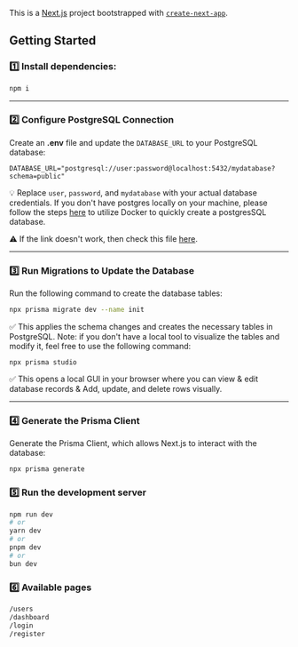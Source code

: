 This is a [Next.js](https://nextjs.org) project bootstrapped with [`create-next-app`](https://nextjs.org/docs/app/api-reference/cli/create-next-app).

## Getting Started
### 1️⃣ Install dependencies: 
```bash
npm i
```
---
### 2️⃣ Configure PostgreSQL Connection

Create an **.env** file and update the `DATABASE_URL` to your PostgreSQL database:
```
DATABASE_URL="postgresql://user:password@localhost:5432/mydatabase?schema=public"
```
💡 Replace `user`, `password`, and `mydatabase` with your actual database credentials. If you don't have postgres locally on your machine, please follow the steps [here](https://github.com/spiced-academy/wd-advanced-syllabus/blob/main/sessions/prisma/use-docker.md) to utilize Docker to quickly create a postgresSQL database.

⚠️ If the link doesn't work, then check this file [here](./use-docker.md).

---
### 3️⃣ Run Migrations to Update the Database
Run the following command to create the database tables:

```bash
npx prisma migrate dev --name init
```
✅ This applies the schema changes and creates the necessary tables in PostgreSQL.
Note: if you don't have a local tool to visualize the tables and modify it, feel free to use the following command: 
```
npx prisma studio
```
✅ This opens a local GUI in your browser where you can view & edit database records & Add, update, and delete rows visually. 

---
### 4️⃣ Generate the Prisma Client

Generate the Prisma Client, which allows Next.js to interact with the database:

```bash
npx prisma generate
```

### 5️⃣ Run the development server

```bash
npm run dev
# or
yarn dev
# or
pnpm dev
# or
bun dev
```

### 6️⃣ Available pages

```bash
/users
/dashboard
/login
/register
```

